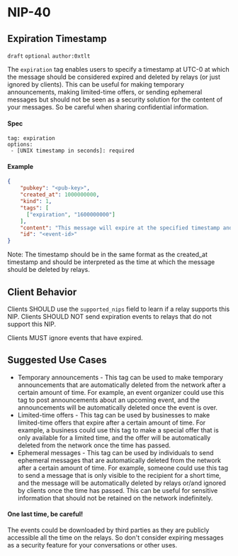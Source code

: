 NIP-40
======

Expiration Timestamp
-----------------------------------

`draft` `optional` `author:0xtlt`

The `expiration` tag enables users to specify a timestamp at UTC-0 at which the message should be considered expired and deleted by relays (or just ignored by clients). This can be useful for making temporary announcements, making limited-time offers, or sending ephemeral messages but should not be seen as a security solution for the content of your messages.
So be careful when sharing confidential information.

#### Spec

```
tag: expiration
options:
 - [UNIX timestamp in seconds]: required
```

#### Example

```json
{
    "pubkey": "<pub-key>",
    "created_at": 1000000000,
    "kind": 1,
    "tags": [
      ["expiration", "1600000000"]
    ],
    "content": "This message will expire at the specified timestamp and be deleted by relays.\n",
    "id": "<event-id>"
}
```

Note: The timestamp should be in the same format as the created_at timestamp and should be interpreted as the time at which the message should be deleted by relays.

Client Behavior
---------------

Clients SHOULD use the `supported_nips` field to learn if a relay supports this NIP. Clients SHOULD NOT send expiration events to relays that do not support this NIP.

Clients MUST ignore events that have expired.

Suggested Use Cases
-------------------

* Temporary announcements - This tag can be used to make temporary announcements that are automatically deleted from the network after a certain amount of time. For example, an event organizer could use this tag to post announcements about an upcoming event, and the announcements will be automatically deleted once the event is over.
* Limited-time offers - This tag can be used by businesses to make limited-time offers that expire after a certain amount of time. For example, a business could use this tag to make a special offer that is only available for a limited time, and the offer will be automatically deleted from the network once the time has passed.
* Ephemeral messages - This tag can be used by individuals to send ephemeral messages that are automatically deleted from the network after a certain amount of time. For example, someone could use this tag to send a message that is only visible to the recipient for a short time, and the message will be automatically deleted by relays or/and ignored by clients once the time has passed. This can be useful for sensitive information that should not be retained on the network indefinitely.

#### One last time, be careful!
The events could be downloaded by third parties as they are publicly accessible all the time on the relays.
So don't consider expiring messages as a security feature for your conversations or other uses.
